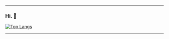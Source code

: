 <!--
**dobleemme/dobleemme** is a ✨ _special_ ✨ repository because its `README.md` (this file) appears on your GitHub profile.

Here are some ideas to get you started:
- Hi there 👋
- 🔭 I’m currently working on ...
- 🌱 I’m currently learning ...
- 👯 I’m looking to collaborate on ...
- 🤔 I’m looking for help with ...
- 💬 Ask me about ...
- 📫 How to reach me: ...
- 😄 Pronouns: ...
- ⚡ Fun fact: ...
![Used Languages](https://github-readme-stats.vercel.app/api/top-langs/?username=dobleemme&theme=nord&layout=compact&hide=HTML)
&layout=compact
-->
<hr>

### Hi. 👋

[![Top Langs](https://github-readme-stats.vercel.app/api/top-langs/?username=dobleemme&theme=merko&layout=compact)](https://github.com/anuraghazra/github-readme-stats)

<hr>
